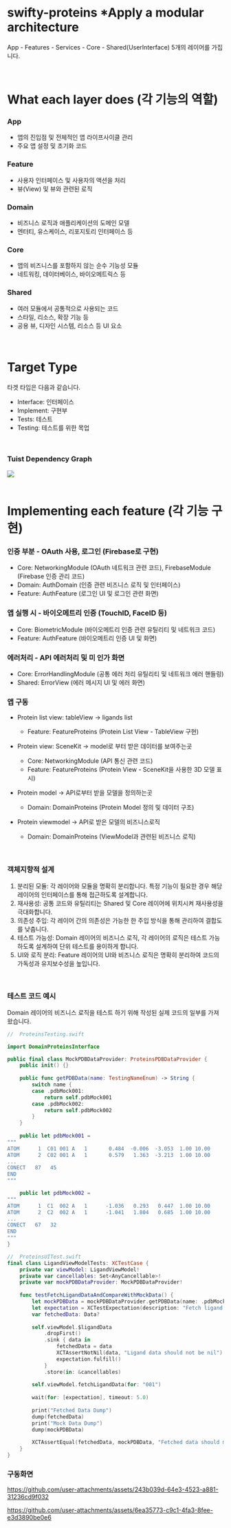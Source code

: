 # swifty-proteins *Apply a modular architecture 

App - Features - Services - Core - Shared(UserInterface) 5개의 레이어를 가집니다.

</br>

# What each layer does (각 기능의 역할)

### App

- 앱의 진입점 및 전체적인 앱 라이프사이클 관리
- 주요 앱 설정 및 초기화 코드

### Feature

- 사용자 인터페이스 및 사용자의 액션을 처리
- 뷰(View) 및 뷰와 관련된 로직

### Domain

- 비즈니스 로직과 애플리케이션의 도메인 모델
- 엔터티, 유스케이스, 리포지토리 인터페이스 등

### Core

- 앱의 비즈니스를 포함하지 않는 순수 기능성 모듈
- 네트워킹, 데이터베이스, 바이오메트릭스 등

### Shared

- 여러 모듈에서 공통적으로 사용되는 코드
- 스타일, 리소스, 확장 기능 등
- 공용 뷰, 디자인 시스템, 리소스 등 UI 요소

</br>

# Target Type

타겟 타입은 다음과 같습니다.

- Interface: 인터페이스
- Implement: 구현부
- Tests: 테스트
- Testing: 테스트를 위한 목업

</br>

### Tuist Dependency Graph

<img src="graph.png">

</br>

</br>

# Implementing each feature (각 기능 구현)

### 인증 부분 - OAuth 사용, 로그인 (Firebase로 구현)

- Core: NetworkingModule (OAuth 네트워크 관련 코드), FirebaseModule (Firebase 인증 관리 코드)
- Domain: AuthDomain (인증 관련 비즈니스 로직 및 인터페이스)
- Feature: AuthFeature (로그인 UI 및 로그인 관련 화면)

### 앱 실행 시 - 바이오메트리 인증 (TouchID, FaceID 등)

- Core: BiometricModule (바이오메트리 인증 관련 유틸리티 및 네트워크 코드)
- Feature: AuthFeature (바이오메트리 인증 UI 및 화면)

### 에러처리 - API 에러처리 및 미 인가 화면

- Core: ErrorHandlingModule (공통 에러 처리 유틸리티 및 네트워크 에러 핸들링)
- Shared: ErrorView (에러 메시지 UI 및 에러 화면)

### 앱 구동

- Protein list view: tableView → ligands list
  - Feature: FeatureProteins (Protein List View - TableView 구현)

- Protein view: SceneKit → model로 부터 받은 데이터를 보여주는곳
  - Core: NetworkingModule (API 통신 관련 코드)
  - Feature: FeatureProteins (Protein View - SceneKit을 사용한 3D 모델 표시)

- Protein model → API로부터 받을 모델을 정의하는곳
  - Domain: DomainProteins (Protein Model 정의 및 데이터 구조)

- Protein viewmodel → API로 받은 모델의 비즈니스로직
  - Domain: DomainProteins (ViewModel과 관련된 비즈니스 로직)

</br>

### 객체지향적 설계

1. 분리된 모듈: 각 레이어와 모듈을 명확히 분리합니다. 특정 기능이 필요한 경우 해당 레이어의 인터페이스를 통해 접근하도록 설계합니다.
2. 재사용성: 공통 코드와 유틸리티는 Shared 및 Core 레이어에 위치시켜 재사용성을 극대화합니다.
3. 의존성 주입: 각 레이어 간의 의존성은 가능한 한 주입 방식을 통해 관리하여 결합도를 낮춥니다.
4. 테스트 가능성: Domain 레이어의 비즈니스 로직, 각 레이어의 로직은 테스트 가능하도록 설계하여 단위 테스트를 용이하게 합니다.
5. UI와 로직 분리: Feature 레이어의 UI와 비즈니스 로직은 명확히 분리하여 코드의 가독성과 유지보수성을 높입니다.

</br>

### 테스트 코드 예시

Domain 레이어의 비즈니스 로직을 테스트 하기 위해 작성된 실제 코드의 일부를 가져왔습니다.

``` swift
//  ProteinsTesting.swift

import DomainProteinsInterface

public final class MockPDBDataProvider: ProteinsPDBDataProvider {
    public init() {}
    
    public func getPDBData(name: TestingNameEnum) -> String {
        switch name {
        case .pdbMock001:
            return self.pdbMock001
        case .pdbMock002:
            return self.pdbMock002
        }
    }
    
    public let pdbMock001 = 
"""
ATOM      1  C01 001 A   1       0.484  -0.006  -3.053  1.00 10.00           C
ATOM      2  C02 001 A   1       0.579   1.363  -3.213  1.00 10.00           C
...
CONECT   87   45
END
"""

    public let pdbMock002 = 
"""
ATOM      1  C1  002 A   1      -1.036   0.293   0.447  1.00 10.00           C
ATOM      2  C2  002 A   1      -1.041   1.804   0.685  1.00 10.00           C
...
CONECT   67   32
END
"""
}

//  ProteinsUITest.swift
final class LigandViewModelTests: XCTestCase {
    private var viewModel: LigandViewModel!
    private var cancellables: Set<AnyCancellable>!
    private var mockPDBDataProvider: MockPDBDataProvider!
    
    func testFetchLigandDataAndCompareWithMockData() {
        let mockPDBData = mockPDBDataProvider.getPDBData(name: .pdbMock001).data(using: .utf8)!
        let expectation = XCTestExpectation(description: "Fetch ligand data and match with mock data")
        var fetchedData: Data?
        
        self.viewModel.$ligandData
            .dropFirst()
            .sink { data in
                fetchedData = data
                XCTAssertNotNil(data, "Ligand data should not be nil")
                expectation.fulfill()
            }
            .store(in: &cancellables)
        
        self.viewModel.fetchLigandData(for: "001")
        
        wait(for: [expectation], timeout: 5.0)
        
        print("Fetched Data Dump")
        dump(fetchedData)
        print("Mock Data Dump")
        dump(mockPDBData)
        
        XCTAssertEqual(fetchedData, mockPDBData, "Fetched data should match the mock data")
    }
}

```

### 구동화면



https://github.com/user-attachments/assets/243b039d-64e3-4523-a881-31236cd9f032




https://github.com/user-attachments/assets/6ea35773-c9c1-4fa3-8fee-e3d3890be0e6


